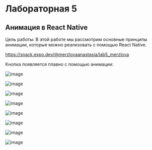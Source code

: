 # Лабораторная 5

## Анимация в React Native

Цель работы: В этой работе мы рассмотрим основные принципы анимации, которые можно реализовать с помощью React Native. 

https://snack.expo.dev/@merzlovaanastasia/lab5_merzlova

Кнопка появляется плавно с помощью анимации:

![image](https://github.com/user-attachments/assets/6811f868-1286-43b2-b31f-542cb603529a)

![image](https://github.com/user-attachments/assets/d1b05894-312d-4d64-a4f8-f37761029997)

![image](https://github.com/user-attachments/assets/8d4c3643-0def-49f0-8eef-337e8c22c52d)

![image](https://github.com/user-attachments/assets/b7917c43-5140-45f1-9271-118fae534d52)

![image](https://github.com/user-attachments/assets/e5b8ff77-205d-4529-b1cc-716716299a4c)

![image](https://github.com/user-attachments/assets/ab04678f-8df2-4898-bf87-73b1ee1a10fb)

![image](https://github.com/user-attachments/assets/12167e43-2092-479a-b975-30984b36d42f)

![image](https://github.com/user-attachments/assets/0c043e25-4f4e-4c40-b405-fbfa53382ed9)

